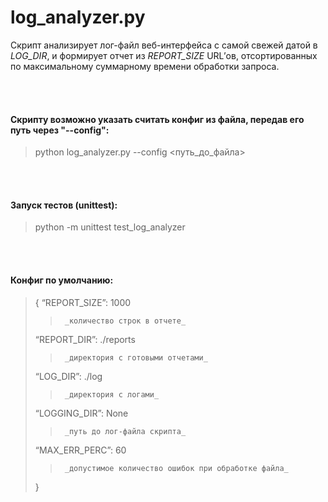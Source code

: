 # log_analyzer.py #
Скрипт анализирует лог-файл веб-интерфейса с самой свежей датой в *LOG_DIR*, и формирует отчет из *REPORT_SIZE* URL’ов, отсортированных по максимальному суммарному времени обработки запроса.  

<br>
<br>

#### Скрипту возможно указать считать конфиг из файла, передав его путь через "--config": #### 
>  python log_analyzer.py --config <путь_до_файла>    

<br>
<br>  

#### Запуск тестов (unittest): ####
>  python -m unittest test_log_analyzer 

<br>
<br>
  
#### Конфиг по умолчанию: ####

> {
>   “REPORT_SIZE”:  1000           
>>      _количество строк в отчете_
>   “REPORT_DIR”:   ./reports     
>>      _директория с готовыми отчетами_
>   “LOG_DIR”:      ./log          
>>      _директория с логами_
>   “LOGGING_DIR”:  None          
>>      _путь до лог-файла скрипта_
>   “MAX_ERR_PERC”: 60             
>>      _допустимое количество ошибок при обработке файла_
>  }

